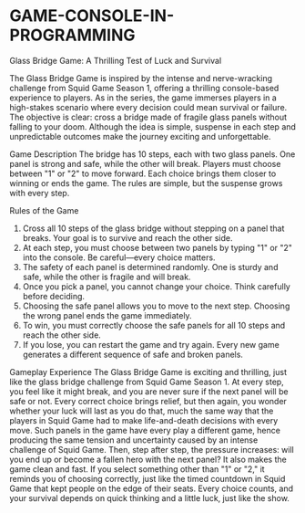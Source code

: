 # GAME-CONSOLE-IN-PROGRAMMING

Glass Bridge Game: A Thrilling Test of Luck and Survival

The Glass Bridge Game is inspired by the intense and nerve-wracking challenge from Squid Game Season 1, offering a thrilling console-based experience to players. As in the series, the game immerses players in a high-stakes scenario where every decision could mean survival or failure. The objective is clear: cross a bridge made of fragile glass panels without falling to your doom. Although the idea is simple, suspense in each step and unpredictable outcomes make the journey exciting and unforgettable.

Game Description
The bridge has 10 steps, each with two glass panels. One panel is strong and safe, while the other will break. Players must choose between "1" or "2" to move forward. Each choice brings them closer to winning or ends the game. The rules are simple, but the suspense grows with every step.

Rules of the Game
1. Cross all 10 steps of the glass bridge without stepping on a panel that breaks. Your goal is to survive and reach the other side.
2. At each step, you must choose between two panels by typing "1" or "2" into the console. Be careful—every choice matters.
3. The safety of each panel is determined randomly. One is sturdy and safe, while the other is fragile and will break.
4. Once you pick a panel, you cannot change your choice. Think carefully before deciding.
5. Choosing the safe panel allows you to move to the next step. Choosing the wrong panel ends the game immediately.
6.  To win, you must correctly choose the safe panels for all 10 steps and reach the other side.
7.  If you lose, you can restart the game and try again. Every new game generates a different sequence of safe and broken panels.

Gameplay Experience
The Glass Bridge Game is exciting and thrilling, just like the glass bridge challenge from Squid Game Season 1. At every step, you feel like it might break, and you are never sure if the next panel will be safe or not. Every correct choice brings relief, but then again, you wonder whether your luck will last as you do that, much the same way that the players in Squid Game had to make life-and-death decisions with every move.
Such panels in the game have every play a different game, hence producing the same tension and uncertainty caused by an intense challenge of Squid Game. Then, step after step, the pressure increases: will you end up or become a fallen hero with the next panel?
It also makes the game clean and fast. If you select something other than "1" or "2," it reminds you of choosing correctly, just like the timed countdown in Squid Game that kept people on the edge of their seats. Every choice counts, and your survival depends on quick thinking and a little luck, just like the show.










 
